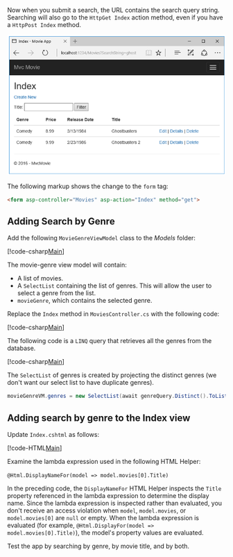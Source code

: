 <!--
[!code-html[Main](../../tutorials/first-mvc-app/start-mvc/sample/MvcMovie/Views/Shared/_Layout.cshtml?highlight=7,31)]


[!code-csharp[Main](../../tutorials/first-mvc-app/start-mvc/sample/MvcMovie/Controllers/MoviesController.cs?name=snippet_1stSearch)]

[!code-csharp[Main](../../tutorials/first-mvc-app/start-mvc/sample/MvcMovie/Controllers/MoviesController.cs?name=snippet_SearchNull)]

![Index view](../../tutorials/first-mvc-app/search/_static/ghost.png)


[!code-csharp[Main](../../tutorials/first-mvc-app/start-mvc/sample/MvcMovie/Startup.cs?highlight=5&name=snippet_1)]

--> 

Now when you submit a search, the URL contains the search query string. Searching will also go to the `HttpGet Index` action method, even if you have a `HttpPost Index` method.

![Browser window showing the searchString=ghost in the Url and the movies returned, Ghostbusters and Ghostbusters 2, contain the word ghost](../../tutorials/first-mvc-app/search/_static/search_get.png)

The following markup shows the change to the `form` tag:

```html
<form asp-controller="Movies" asp-action="Index" method="get">
   ```

## Adding Search by Genre

Add the following `MovieGenreViewModel` class to the *Models* folder:

[!code-csharp[Main](../../tutorials/first-mvc-app/start-mvc/sample/MvcMovie/Models/MovieGenreViewModel.cs)]

The movie-genre view model will contain:

   * A list of movies.
   * A `SelectList` containing the list of genres. This will allow the user to select a genre from the list.
   * `movieGenre`, which contains the selected genre.

Replace the `Index` method in `MoviesController.cs` with the following code:

[!code-csharp[Main](../../tutorials/first-mvc-app/start-mvc/sample/MvcMovie/Controllers/MoviesController.cs?name=snippet_SearchGenre)]

The following code is a `LINQ` query that retrieves all the genres from the database.

[!code-csharp[Main](../../tutorials/first-mvc-app/start-mvc/sample/MvcMovie/Controllers/MoviesController.cs?name=snippet_LINQ)]

The `SelectList` of genres is created by projecting the distinct genres (we don't want our select list to have duplicate genres).

```csharp
movieGenreVM.genres = new SelectList(await genreQuery.Distinct().ToListAsync())
   ```

## Adding search by genre to the Index view

Update `Index.cshtml` as follows:

[!code-HTML[Main](../../tutorials/first-mvc-app/start-mvc/sample/MvcMovie/Views/Movies/IndexFormGenreNoRating.cshtml?highlight=1,15,16,17,28,31,34,37,43)]

Examine the lambda expression used in the following HTML Helper:

`@Html.DisplayNameFor(model => model.movies[0].Title)`
 
In the preceding code, the `DisplayNameFor` HTML Helper inspects the `Title` property referenced in the lambda expression to determine the display name. Since the lambda expression is inspected rather than evaluated, you don't receive an access violation when `model`, `model.movies`, or `model.movies[0]` are `null` or empty. When the lambda expression is evaluated (for example, `@Html.DisplayFor(model => model.movies[0].Title)`), the model's property values are evaluated.

Test the app by searching by genre, by movie title, and by both.
